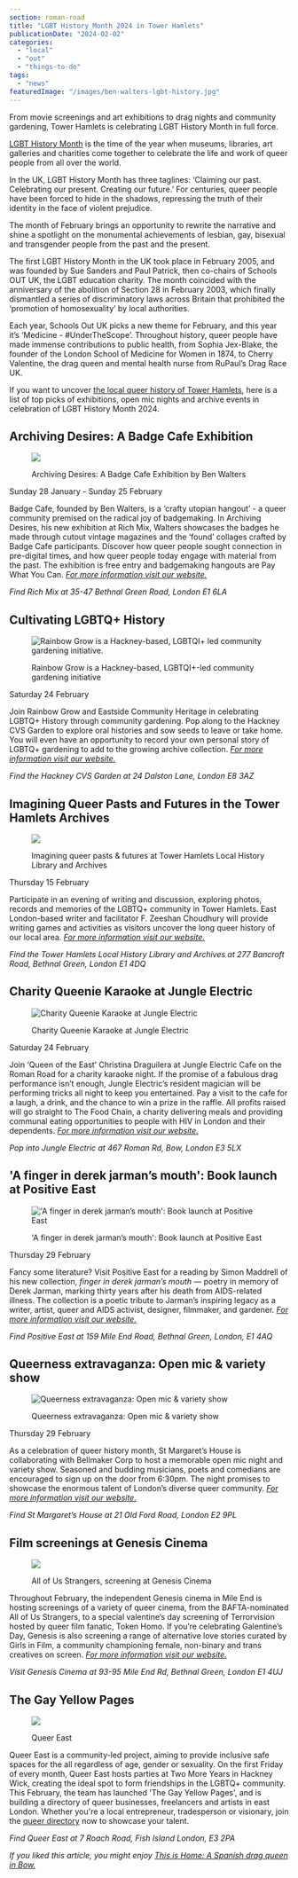 ```yaml
---
section: roman-road
title: "LGBT History Month 2024 in Tower Hamlets"
publicationDate: "2024-02-02"
categories: 
  - "local"
  - "out"
  - "things-to-do"
tags: 
  - "news"
featuredImage: "/images/ben-walters-lgbt-history.jpg"
---
```


From movie screenings and art exhibitions to drag nights and community gardening, Tower Hamlets is celebrating LGBT History Month in full force. 

[LGBT History Month](https://lgbtplushistorymonth.co.uk/) is the time of the year when museums, libraries, art galleries and charities come together to celebrate the life and work of queer people from all over the world.

In the UK, LGBT History Month has three taglines: ‘Claiming our past. Celebrating our present. Creating our future.’ For centuries, queer people have been forced to hide in the shadows, repressing the truth of their identity in the face of violent prejudice.

The month of February brings an opportunity to rewrite the narrative and shine a spotlight on the monumental achievements of lesbian, gay, bisexual and transgender people from the past and the present.

The first LGBT History Month in the UK took place in February 2005, and was founded by Sue Sanders and Paul Patrick, then co-chairs of Schools OUT UK, the LGBT education charity. The month coincided with the anniversary of the abolition of Section 28 in February 2003, which finally dismantled a series of discriminatory laws across Britain that prohibited the ‘promotion of homosexuality’ by local authorities.

Each year, Schools Out UK picks a new theme for February, and this year it’s ‘Medicine - #UnderTheScope’. Throughout history, queer people have made immense contributions to public health, from Sophia Jex-Blake, the founder of the London School of Medicine for Women in 1874, to Cherry Valentine, the drag queen and mental health nurse from RuPaul’s Drag Race UK.

If you want to uncover [the local queer history of Tower Hamlets](https://romanroadlondon.com/the-backstreet-gay-leather-fetish-club-mile-end/), here is a list of top picks of exhibitions, open mic nights and archive events in celebration of LGBT History Month 2024.

## Archiving Desires: A Badge Cafe Exhibition

<figure>

![](/images/badges-lgbt-history-month-1024x683.jpg)

<figcaption>

Archiving Desires: A Badge Cafe Exhibition by Ben Walters

</figcaption>

</figure>

Sunday 28 January - Sunday 25 February 

Badge Cafe, founded by Ben Walters, is a ‘crafty utopian hangout’ - a queer community premised on the radical joy of badgemaking. In Archiving Desires, his new exhibition at Rich Mix, Walters showcases the badges he made through cutout vintage magazines and the ‘found’ collages crafted by Badge Cafe participants. Discover how queer people sought connection in pre-digital times, and how queer people today engage with material from the past. The exhibition is free entry and badgemaking hangouts are Pay What You Can. [_For more information visit our website._](https://romanroadlondon.com/events/archiving-desires-a-badge-cafe-exhibition-by-ben-walters-rich-mix/)

_Find Rich Mix at 35-47 Bethnal Green Road, London E1 6LA_

## Cultivating LGBTQ+ History

<figure>

![Rainbow Grow is a Hackney-based, LGBTQI+ led community gardening initiative. ](/images/Rainbow-Grow-Archive-Photo-1-1-1024x683.jpg)

<figcaption>

Rainbow Grow is a Hackney-based, LGBTQI+-led community gardening initiative

</figcaption>

</figure>

Saturday 24 February 

Join Rainbow Grow and Eastside Community Heritage in celebrating LGBTQ+ History through community gardening. Pop along to the Hackney CVS Garden to explore oral histories and sow seeds to leave or take home. You will even have an opportunity to record your own personal story of LGBTQ+ gardening to add to the growing archive collection. [_For more information visit our website._](https://romanroadlondon.com/events/cultivating-lgbtq-history-at-hackney-cvs-garden-east-side/)

_Find the Hackney CVS Garden at 24 Dalston Lane, London E8 3AZ_

## Imagining Queer Pasts and Futures in the Tower Hamlets Archives

<figure>

![](/images/Queer-Pasts-Presents-FUtures-002-1-1024x682.jpg)

<figcaption>

Imagining queer pasts & futures at Tower Hamlets Local History Library and Archives

</figcaption>

</figure>

Thursday 15 February 

Participate in an evening of writing and discussion, exploring photos, records and memories of the LGBTQ+ community in Tower Hamlets. East London-based writer and facilitator F. Zeeshan Choudhury will provide writing games and activities as visitors uncover the long queer history of our local area. [_For more information visit our website._](https://romanroadlondon.com/events/imagining-queer-pasts-and-futures-in-the-tower-hamlets-archives/)

_Find the Tower Hamlets Local History Library and Archives at 277 Bancroft Road, Bethnal Green, London E1 4DQ_

## Charity Queenie Karaoke at Jungle Electric 

<figure>

![Charity Queenie Karaoke at Jungle Electric 
](/images/Untitled-design-1024x1024.jpg)

<figcaption>

Charity Queenie Karaoke at Jungle Electric

</figcaption>

</figure>

Saturday 24 February 

Join ‘Queen of the East’ Christina Draguilera at Jungle Electric Cafe on the Roman Road for a charity karaoke night. If the promise of a fabulous drag performance isn’t enough, Jungle Electric’s resident magician will be performing tricks all night to keep you entertained. Pay a visit to the cafe for a laugh, a drink, and the chance to win a prize in the raffle. All profits raised will go straight to The Food Chain, a charity delivering meals and providing communal eating opportunities to people with HIV in London and their dependents. [_For more information visit our website._](https://romanroadlondon.com/events/queenie-charity-karaoke-night-jungle-electric-drag/)

_Pop into Jungle Electric at 467 Roman Rd, Bow, London E3 5LX_

## 'A finger in derek jarman’s mouth': Book launch at Positive East

<figure>

!['A finger in derek jarman’s mouth': Book launch at Positive East
](/images/positive-east-booklaunch-1024x576.jpg)

<figcaption>

'A finger in derek jarman’s mouth': Book launch at Positive East

</figcaption>

</figure>

Thursday 29 February 

Fancy some literature? Visit Positive East for a reading by Simon Maddrell of his new collection, _finger in derek jarman’s mouth_ — poetry in memory of Derek Jarman, marking thirty years after his death from AIDS-related illness. The collection is a poetic tribute to Jarman’s inspiring legacy as a writer, artist, queer and AIDS activist, designer, filmmaker, and gardener. [_For more information visit our website._](https://romanroadlondon.com/events/book-launch-at-positive-east-lgbtq-history-month/)

_Find Positive East at 159 Mile End Road, Bethnal Green, London, E1 4AQ_

## Queerness extravaganza: Open mic & variety show

<figure>

![Queerness extravaganza: Open mic & variety show ](/images/queer-extravaganza-st-marg-1024x682.jpg)

<figcaption>

Queerness extravaganza: Open mic & variety show

</figcaption>

</figure>

Thursday 29 February 

As a celebration of queer history month, St Margaret’s House is collaborating with Bellmaker Corp to host a memorable open mic night and variety show. Seasoned and budding musicians, poets and comedians are encouraged to sign up on the door from 6:30pm. The night promises to showcase the enormous talent of London’s diverse queer community. [_For more information visit our website._](https://romanroadlondon.com/events/queerness-extravaganza-open-mic-variety-show-st-margarets-house/)

_Find St Margaret’s House at 21 Old Ford Road, London E2 9PL_

## Film screenings at Genesis Cinema

<figure>

![](/images/genesis-cinema-lgbt-1-1024x683.jpg)

<figcaption>

All of Us Strangers, screening at Genesis Cinema

</figcaption>

</figure>

Throughout February, the independent Genesis cinema in Mile End is hosting screenings of a variety of queer cinema, from the BAFTA-nominated All of Us Strangers, to a special valentine’s day screening of Terrorvision hosted by queer film fanatic, Token Homo. If you’re celebrating Galentine’s Day, Genesis is also screening a range of alternative love stories curated by Girls in Film, a community championing female, non-binary and trans creatives on screen. [_For more information visit our website._](https://romanroadlondon.com/events/lgbt-history-month-film-screenings-at-genesis/) 

_Visit Genesis Cinema at 93-95 Mile End Rd, Bethnal Green, London E1 4UJ_

## The Gay Yellow Pages

<figure>

![](/images/yellow-pages-1024x883.jpg)

<figcaption>

Queer East

</figcaption>

</figure>

Queer East is a community-led project, aiming to provide inclusive safe spaces for the all regardless of age, gender or sexuality. On the first Friday of every month, Queer East hosts parties at Two More Years in Hackney Wick, creating the ideal spot to form friendships in the LGBTQ+ community. This February, the team has launched 'The Gay Yellow Pages', and is building a directory of queer businesses, freelancers and artists in east London. Whether you're a local entrepreneur, tradesperson or visionary, join the [queer directory](https://www.queereast.co.uk/application) now to showcase your talent.

_Find Queer East at 7 Roach Road, Fish Island London, E3 2PA_

_If you liked this article, you might enjoy_ [_This is Home: A Spanish drag queen in Bow._](https://romanroadlondon.com/adria-alvarez-shandy-half-pint-drag-queen-bow-interview/)

